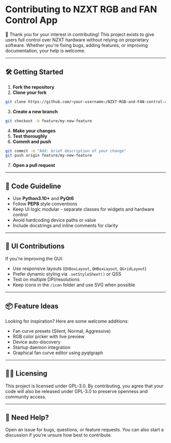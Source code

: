 # Contributing to NZXT RGB and FAN Control App

🎉 Thank you for your interest in contributing! This project exists to give users full control over NZXT hardware without relying on proprietary software. Whether you're fixing bugs, adding features, or improving documentation, your help is welcome.

---

## 🛠️ Getting Started

1. **Fork the repository**
2. **Clone your fork**
```bash
git clone https://github.com/<your-username>/NZXT-RGB-and-FAN-control-app-with-PyQt6.git
```
3. **Create a new branch**
```bash
git checkout -b feature/my-new-feature
```
4. **Make your changes**
5. **Test thoroughly**
6. **Commit and push**
```bash
git commit -m "Add: brief description of your change"
git push origin feature/my-new-feature
```
7. **Open a pull request**

---

## 🧪 Code Guideline

- Use **Python3.10+** and **PyQt6**
- Follow **PEP8** style conventions
- Keep UI logic modular - separate classes for widgets and hardware control
- Avoid hardcoding device paths or value
- Include docstrings and inline comments for clarity

---

## 🎨 UI Contributions

If you're improving the GUI:

- Use responsive layouts (`QVBoxLayout`, `QHBoxLayout`, `QGridLayout`)
- Prefer dynamic styling via `.setStyleSheet()` or QSS
- Test on multiple DPI/resolutions
- Keep icons in the `/icon` folder and use SVG when possible

---

## 📦 Feature Ideas

Looking for inspiration? Here are some welcome additions:
- Fan curve presets (Silent, Normal, Aggressive)
- RGB color picker with live preview
- Device auto-discovery
- Startup daemon integration
- Graphical fan curve editor using pyqtgraph

---

## 🧑‍⚖️ Licensing

This project is licensed under GPL-3.0. By contributing, you agree that your code will also be released under GPL-3.0 to preserve openness and community access.

---

## 💬 Need Help?

Open an issue for bugs, questions, or feature requests. You can also start a discussion if you're unsure how best to contribute.
